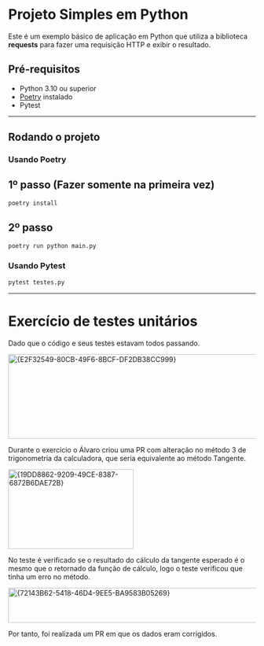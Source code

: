 # Projeto Simples em Python

Este é um exemplo básico de aplicação em Python que utiliza a biblioteca **requests** para fazer uma requisição HTTP e exibir o resultado.

## Pré-requisitos
- Python 3.10 ou superior
- [Poetry](https://python-poetry.org/docs/) instalado
- Pytest

---

## Rodando o projeto

### Usando **Poetry** 

## 1º passo (Fazer somente na primeira vez)
```bash
poetry install
```

## 2º passo
```bash
poetry run python main.py
```
### Usando **Pytest** 

```bash
pytest testes.py
```



---

# Exercício de testes unitários
Dado que o código e seus testes estavam todos passando.

<img width="1057" height="172" alt="{E2F32549-80CB-49F6-8BCF-DF2DB38CC999}" src="https://github.com/user-attachments/assets/84e4fa11-101c-4f71-8a47-045b6af7c728" />

Durante o exercício o Álvaro criou uma PR com alteração no método 3 de trigonometria da calculadora, que seria equivalente ao método Tangente.

<img width="255" height="162" alt="{19DD8862-9209-49CE-8387-6872B6DAE72B}" src="https://github.com/user-attachments/assets/6fe9445c-2670-439d-9003-e7820dc5df32" />

No teste é verificado se o resultado do cálculo da tangente esperado é o mesmo que o retornado da função de cálculo, logo o teste verificou que tinha um erro no método.

<img width="1050" height="71" alt="{72143B62-5418-46D4-9EE5-BA9583B05269}" src="https://github.com/user-attachments/assets/2011e2e3-c03f-44d0-866e-dd0ed8ef2934" />

Por tanto, foi realizada um PR em que os dados eram corrigidos.


